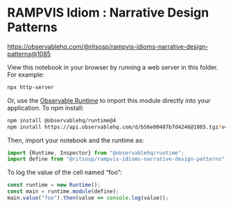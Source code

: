 # RAMPVIS Idiom : Narrative Design Patterns

https://observablehq.com/@ritsosp/rampvis-idioms-narrative-design-patterns@1085

View this notebook in your browser by running a web server in this folder. For
example:

~~~sh
npx http-server
~~~

Or, use the [Observable Runtime](https://github.com/observablehq/runtime) to
import this module directly into your application. To npm install:

~~~sh
npm install @observablehq/runtime@4
npm install https://api.observablehq.com/d/b56e00407b7d4246@1085.tgz?v=3
~~~

Then, import your notebook and the runtime as:

~~~js
import {Runtime, Inspector} from "@observablehq/runtime";
import define from "@ritsosp/rampvis-idioms-narrative-design-patterns";
~~~

To log the value of the cell named “foo”:

~~~js
const runtime = new Runtime();
const main = runtime.module(define);
main.value("foo").then(value => console.log(value));
~~~
